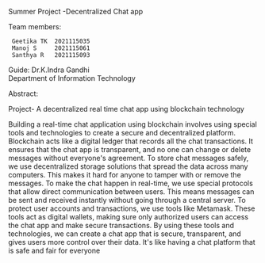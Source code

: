 Summer Project -Decentralized Chat app

Team members:

     Geetika TK  2021115035
     Manoj S     2021115061
     Santhya R   2021115093
     
Guide:
     Dr.K.Indra Gandhi  
     Department of Information Technology
     
Abstract:

Project- A decentralized real time chat app using blockchain technology

Building a real-time chat application using blockchain involves using special tools and
technologies to create a secure and decentralized platform. Blockchain acts like a digital
ledger that records all the chat transactions. It ensures that the chat app is transparent, and
no one can change or delete messages without everyone's agreement.
To store chat messages safely, we use decentralized storage solutions that spread the data
across many computers. This makes it hard for anyone to tamper with or remove the
messages.
To make the chat happen in real-time, we use special protocols that allow direct
communication between users. This means messages can be sent and received instantly
without going through a central server.
To protect user accounts and transactions, we use tools like Metamask. These tools act as
digital wallets, making sure only authorized users can access the chat app and make secure
transactions.
By using these tools and technologies, we can create a chat app that is secure, transparent,
and gives users more control over their data. It's like having a chat platform that is safe and
fair for everyone


